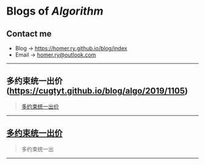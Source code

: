 # **Blogs of *Algorithm***

## Contact me


* Blog -> <https://homer.ry.github.io/blog/index>
* Email -> <homer.ry@outlook.com>


---

## **多约束统一出价**(https://cugtyt.github.io/blog/algo/2019/1105)

> [多约束统一出价](https://cugtyt.github.io/blog/algo/2019/1105)




---

## [**多约束统一出价**](https://cugtyt.github.io/blog/algo/2019/1105)

> 多约束统一出



---